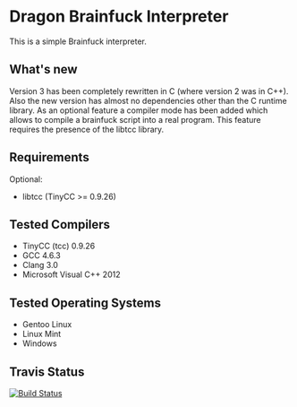 Dragon Brainfuck Interpreter
============================

This is a simple Brainfuck interpreter.

What's new
----------

Version 3 has been completely rewritten in C (where version 2 was in C++).
Also the new version has almost no dependencies other than the C runtime library.
As an optional feature a compiler mode has been added which allows to compile a brainfuck script into a real program.
This feature requires the presence of the libtcc library.

Requirements
------------

Optional:
* libtcc (TinyCC >= 0.9.26)

Tested Compilers
----------------

* TinyCC (tcc) 0.9.26
* GCC 4.6.3
* Clang 3.0
* Microsoft Visual C++ 2012

Tested Operating Systems
------------------------

* Gentoo Linux
* Linux Mint
* Windows

Travis Status
-------------

[![Build Status](https://travis-ci.org/Drako/dbfi.png?branch=master)](https://travis-ci.org/Drako/dbfi)

